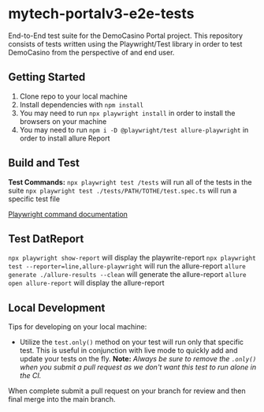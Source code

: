 # mytech-portalv3-e2e-tests
End-to-End test suite for the DemoCasino Portal project. This repository consists of tests written using the Playwright/Test library in order to test DemoCasino from the perspective of and end user.

## Getting Started
1.  Clone repo to your local machine
2.  Install dependencies with `npm install`
3.  You may need to run `npx playwright install` in order to install the browsers on your machine
4.  You may need to run `npm i -D @playwright/test allure-playwright` in order to install allure Report

## Build and Test
**Test Commands:**
`npx playwright test /tests` will run all of the tests in the suite
`npx playwright test ./tests/PATH/TOTHE/test.spec.ts` will run a specific test file

[Playwright command documentation](https://playwright.dev/docs/test-cli)

## Test DatReport
`npx playwright show-report` will display the playwrite-report
`npx playwright test --reporter=line,allure-playwright` will run the allure-report
`allure generate ./allure-results --clean` will generate the allure-report
`allure open allure-report` will display the allure-report


## Local Development
Tips for developing on your local machine:
- Utilize the `test.only()` method on your test will run only that specific test. This is useful in conjunction with live mode to quickly add and update your tests on the fly. **Note:** *Always be sure to remove the `.only()` when you submit a pull request as we don't want this test to run alone in the CI.*

When complete submit a pull request on your branch for review and then final merge into the main branch.